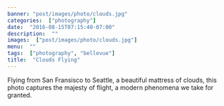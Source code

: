 ```yaml
---
banner: "post/images/photo/clouds.jpg"
categories:  ["photography"]
date:  "2016-08-15T07:15:40-07:00"
description:  ""
images:  ["post/images/photo/clouds.jpg"]
menu:  ""
tags:  ["photography", "bellevue"]
title:  "Clouds Flying"
---
```

Flying from San Fransisco to Seattle, a beautiful mattress of clouds, this photo captures the majesty of flight, a modern phenomena we take for granted.
<!--more-->
